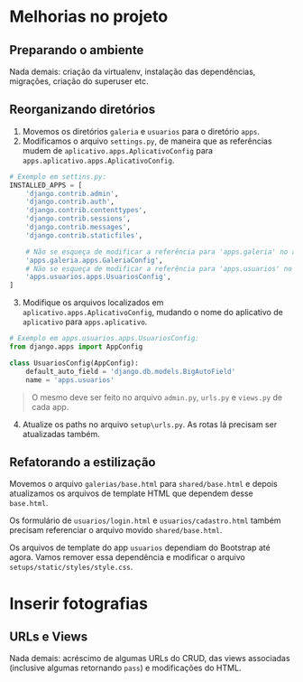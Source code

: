 # Melhorias no projeto
## Preparando o ambiente
Nada demais: criação da virtualenv, instalação das dependências, migrações, criação do superuser etc.

## Reorganizando diretórios
1. Movemos os diretórios `galeria` e `usuarios` para o diretório `apps`.
2. Modificamos o arquivo `settings.py`, de maneira que as referências mudem de `aplicativo.apps.AplicativoConfig` para `apps.aplicativo.apps.AplicativoConfig`.

```python
# Exemplo em settins.py:
INSTALLED_APPS = [
    'django.contrib.admin',
    'django.contrib.auth',
    'django.contrib.contenttypes',
    'django.contrib.sessions',
    'django.contrib.messages',
    'django.contrib.staticfiles',

    # Não se esqueça de modificar a referência para 'apps.galeria' no arquivo 'GaleriaConfig'.
    'apps.galeria.apps.GaleriaConfig',   
    # Não se esqueça de modificar a referência para 'apps.usuarios' no arquivo 'UsuariosConfig'.
    'apps.usuarios.apps.UsuariosConfig', 
]
```

3. Modifique os arquivos localizados em `aplicativo.apps.AplicativoConfig`, mudando o nome do aplicativo de `aplicativo` para `apps.aplicativo`.
```python
# Exemplo em apps.usuarios.apps.UsuariosConfig:
from django.apps import AppConfig

class UsuariosConfig(AppConfig):
    default_auto_field = 'django.db.models.BigAutoField'
    name = 'apps.usuarios'
```
> O mesmo deve ser feito no arquivo `admin.py`, `urls.py` e `views.py` de cada app.

4. Atualize os paths no arquivo `setup\urls.py`. As rotas lá precisam ser atualizadas também.

## Refatorando a estilização
Movemos o arquivo `galerias/base.html` para `shared/base.html` e depois atualizamos os arquivos de template HTML que dependem desse `base.html`.

Os formulário de `usuarios/login.html` e `usuarios/cadastro.html` também precisam referenciar o arquivo movido `shared/base.html`.

Os arquivos de template do app `usuarios` dependiam do Bootstrap até agora. Vamos remover essa dependência e modificar o arquivo `setups/static/styles/style.css`.

# Inserir fotografias
## URLs e Views
Nada demais: acréscimo de algumas URLs do CRUD, das views associadas (inclusive algumas retornando `pass`) e modificações do HTML.
